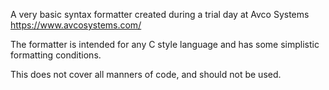 A very basic syntax formatter created during a trial day at Avco Systems https://www.avcosystems.com/

The formatter is intended for any C style language and has some simplistic formatting conditions.

This does not cover all manners of code, and should not be used.
